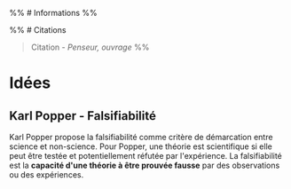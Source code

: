 %% # Informations %%

%% # Citations

> Citation - _Penseur, ouvrage_
> %%

# Idées

## Karl Popper - Falsifiabilité

Karl Popper propose la falsifiabilité comme critère de démarcation entre science et non-science. Pour Popper, une théorie est scientifique si elle peut être testée et potentiellement réfutée par l'expérience. La falsifiabilité est la **capacité d'une théorie à être prouvée fausse** par des observations ou des expériences.
